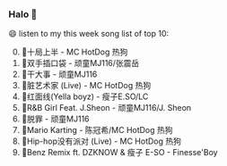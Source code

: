 

### Halo 👋

😄 listen to my this week song list of top 10:

0. 🌈十局上半 - MC HotDog 热狗
1. 🌈双手插口袋 - 顽童MJ116/张震岳
2. 🌈干大事 - 顽童MJ116
3. 🌈脏艺术家 (Live) - MC HotDog 热狗
4. 🌈红面线(Yella boyz) - 瘦子E.SO/LC
5. 🌈R&B Girl Feat. J.Sheon - 顽童MJ116/J. Sheon
6. 🌈脱罪 - 顽童MJ116
7. 🌈Mario Karting - 陈冠希/MC HotDog 热狗
8. 🌈Hip-hop没有派对 (Live) - MC HotDog 热狗
9. 🌈Benz Remix ft. DZKNOW & 瘦子 E-SO - Finesse'Boy

